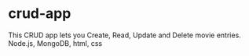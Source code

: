 # crud-app
This CRUD app lets you Create, Read, Update and Delete movie entries. Node.js, MongoDB, html, css
